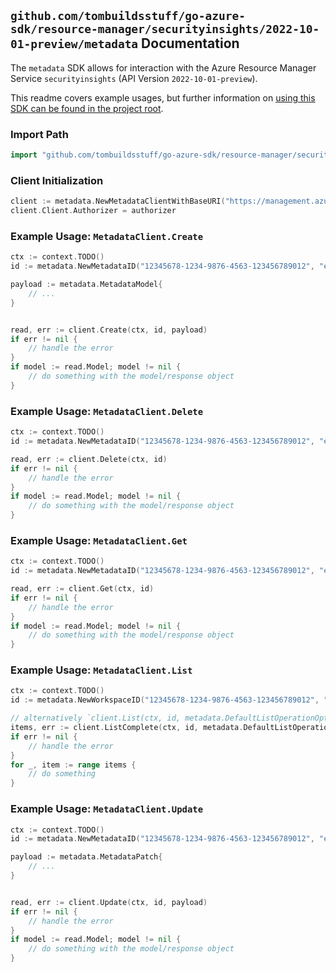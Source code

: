 
## `github.com/tombuildsstuff/go-azure-sdk/resource-manager/securityinsights/2022-10-01-preview/metadata` Documentation

The `metadata` SDK allows for interaction with the Azure Resource Manager Service `securityinsights` (API Version `2022-10-01-preview`).

This readme covers example usages, but further information on [using this SDK can be found in the project root](https://github.com/tombuildsstuff/go-azure-sdk/tree/main/docs).

### Import Path

```go
import "github.com/tombuildsstuff/go-azure-sdk/resource-manager/securityinsights/2022-10-01-preview/metadata"
```


### Client Initialization

```go
client := metadata.NewMetadataClientWithBaseURI("https://management.azure.com")
client.Client.Authorizer = authorizer
```


### Example Usage: `MetadataClient.Create`

```go
ctx := context.TODO()
id := metadata.NewMetadataID("12345678-1234-9876-4563-123456789012", "example-resource-group", "workspaceValue", "metadataValue")

payload := metadata.MetadataModel{
	// ...
}


read, err := client.Create(ctx, id, payload)
if err != nil {
	// handle the error
}
if model := read.Model; model != nil {
	// do something with the model/response object
}
```


### Example Usage: `MetadataClient.Delete`

```go
ctx := context.TODO()
id := metadata.NewMetadataID("12345678-1234-9876-4563-123456789012", "example-resource-group", "workspaceValue", "metadataValue")

read, err := client.Delete(ctx, id)
if err != nil {
	// handle the error
}
if model := read.Model; model != nil {
	// do something with the model/response object
}
```


### Example Usage: `MetadataClient.Get`

```go
ctx := context.TODO()
id := metadata.NewMetadataID("12345678-1234-9876-4563-123456789012", "example-resource-group", "workspaceValue", "metadataValue")

read, err := client.Get(ctx, id)
if err != nil {
	// handle the error
}
if model := read.Model; model != nil {
	// do something with the model/response object
}
```


### Example Usage: `MetadataClient.List`

```go
ctx := context.TODO()
id := metadata.NewWorkspaceID("12345678-1234-9876-4563-123456789012", "example-resource-group", "workspaceValue")

// alternatively `client.List(ctx, id, metadata.DefaultListOperationOptions())` can be used to do batched pagination
items, err := client.ListComplete(ctx, id, metadata.DefaultListOperationOptions())
if err != nil {
	// handle the error
}
for _, item := range items {
	// do something
}
```


### Example Usage: `MetadataClient.Update`

```go
ctx := context.TODO()
id := metadata.NewMetadataID("12345678-1234-9876-4563-123456789012", "example-resource-group", "workspaceValue", "metadataValue")

payload := metadata.MetadataPatch{
	// ...
}


read, err := client.Update(ctx, id, payload)
if err != nil {
	// handle the error
}
if model := read.Model; model != nil {
	// do something with the model/response object
}
```
